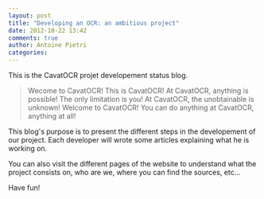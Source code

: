 ```yaml
---
layout: post
title: "Developing an OCR: an ambitious project"
date: 2012-10-22 13:42
comments: true
author: Antoine Pietri
categories: 
---
```


This is the CavatOCR projet developement status blog.

> Wecome to CavatOCR! This is CavatOCR! At CavatOCR, anything is possible!
> The only limitation is you! At CavatOCR, the unobtainable is unknown!
> Welcome to CavatOCR! You can do anything at CavatOCR, anything at all!

This blog's purpose is to present the different steps in the developement of
our project. Each developer will wrote some articles explaining what he is
working on.

You can also visit the different pages of the website to understand what the
project consists on, who are we, where you can find the sources, etc…

Have fun!
